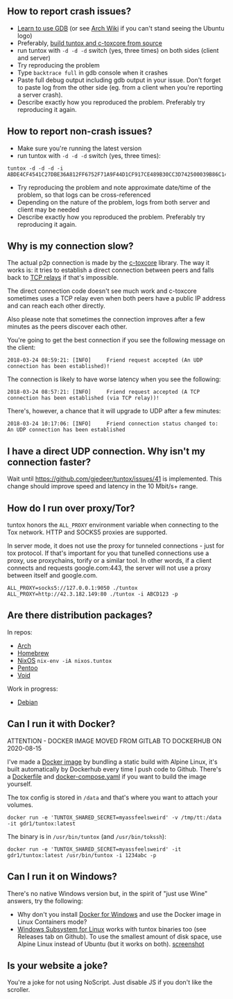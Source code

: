 ## How to report crash issues?

* [Learn to use GDB](https://wiki.ubuntu.com/Backtrace#Generation) (or see [Arch Wiki](https://wiki.archlinux.org/index.php/Debug_-_Getting_Traces#Getting_the_trace) if you can't stand seeing the Ubuntu logo)
* Preferably, [build tuntox and c-toxcore from source](BUILD.md)
* run tuntox with `-d -d -d` switch (yes, three times) on both sides (client and server)
* Try reproducing the problem
* Type `backtrace full` in gdb console when it crashes
* Paste full debug output including gdb output in your issue. Don't forget to paste log from the other side (eg. from a client when you're reporting a server crash).
* Describe exactly how you reproduced the problem. Preferably try reproducing it again.

## How to report non-crash issues?

* Make sure you're running the latest version
* run tuntox with `-d -d -d` switch (yes, three times):

```
tuntox -d -d -d -i ABDE4CF4541C27DBE36A812FF6752F71A9F44D1CF917CE489B30CC3D742500039B86C14F85F9
```

* Try reproducing the problem and note approximate date/time of the problem, so that logs can be cross-referenced
* Depending on the nature of the problem, logs from both server and client may be needed
* Describe exactly how you reproduced the problem. Preferably try reproducing it again.

## Why is my connection slow?

The actual p2p connection is made by the [c-toxcore](https://github.com/TokTok/c-toxcore) library. The way it works is: it tries to establish a direct connection between peers and falls back to [TCP relays](https://nodes.tox.chat/) if that's impossible.

The direct connection code doesn't see much work and c-toxcore sometimes uses a TCP relay even when both peers have a public IP address and can reach each other directly. 

Also please note that sometimes the connection improves after a few minutes as the peers discover each other.

You're going to get the best connection if you see the following message on the client:

```
2018-03-24 08:59:21: [INFO]     Friend request accepted (An UDP connection has been established)!
```

The connection is likely to have worse latency when you see the following:

```
2018-03-24 08:57:21: [INFO]     Friend request accepted (A TCP connection has been established (via TCP relay))!
```

There's, however, a chance that it will upgrade to UDP after a few minutes:

```
2018-03-24 10:17:06: [INFO]     Friend connection status changed to: An UDP connection has been established
```

## I have a direct UDP connection. Why isn't my connection faster?

Wait until https://github.com/gjedeer/tuntox/issues/41 is implemented. This change should improve speed and latency in the 10 Mbit/s+ range.

## How do I run over proxy/Tor?

tuntox honors the `ALL_PROXY` environment variable when connecting to the Tox network. HTTP and SOCKS5 proxies are supported. 

In server mode, it does not use the proxy for tunneled connections - just for tox protocol. If that's important for you that tunelled connections use a proxy, use proxychains, torify or a similar tool. In other words, if a client connects and requests google.com:443, the server will not use a proxy between itself and google.com.

```
ALL_PROXY=socks5://127.0.0.1:9050 ./tuntox
ALL_PROXY=http://42.3.182.149:80 ./tuntox -i ABCD123 -p
```

## Are there distribution packages?

In repos:

* [Arch](https://www.archlinux.org/packages/community/x86_64/tuntox/)
* [Homebrew](https://formulae.brew.sh/formula/tuntox)
* [NixOS](https://github.com/NixOS/nixpkgs/blob/nixos-22.05/pkgs/tools/networking/tuntox/default.nix#L73) `nix-env -iA nixos.tuntox`
* [Pentoo](https://github.com/pentoo/pentoo-overlay/tree/master/net-vpn/tuntox)
* [Void](https://github.com/void-linux/void-packages/tree/master/srcpkgs/tuntox)

Work in progress:
* [Debian](https://bitbucket.org/gjedeer/tuntox/downloads/)

## Can I run it with Docker?

ATTENTION - DOCKER IMAGE MOVED FROM GITLAB TO DOCKERHUB ON 2020-08-15

I've made a [Docker image](https://hub.docker.com/r/gdr1/tuntox) by bundling a static build with Alpine Linux, it's built automatically by Dockerhub every time I push code to Github. There's a [Dockerfile](Dockerfile) and [docker-compose.yaml](scripts/docker-compose.yaml) if you want to build the image yourself.

The tox config is stored in `/data` and that's where you want to attach your volumes.

```
docker run -e 'TUNTOX_SHARED_SECRET=myassfeelsweird' -v /tmp/tt:/data -it gdr1/tuntox:latest
```

The binary is in `/usr/bin/tuntox` (and `/usr/bin/tokssh`):
```
docker run -e 'TUNTOX_SHARED_SECRET=myassfeelsweird' -it gdr1/tuntox:latest /usr/bin/tuntox -i 1234abc -p
```

## Can I run it on Windows?

There's no native Windows version but, in the spirit of "just use Wine" answers, try the following:

* Why don't you install [Docker for Windows](https://docs.docker.com/docker-for-windows/install/) and use the Docker image in Linux Containers mode?
* [Windows Subsystem for Linux](https://docs.microsoft.com/en-us/windows/wsl/install-win10) works with tuntox binaries too (see Releases tab on Github). To use the smallest amount of disk space, use Alpine Linux instead of Ubuntu (but it works on both). [screenshot](screenshots/wsl.png)

## Is your website a joke?

You're a joke for not using NoScript. Just disable JS if you don't like the scroller.
